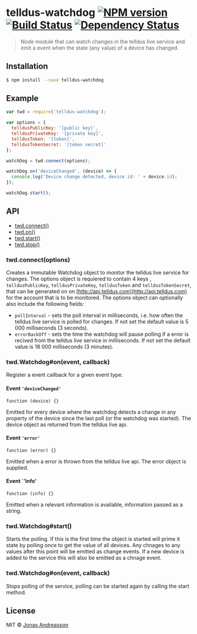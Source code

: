 # telldus-watchdog [![NPM version][npm-image]][npm-url] [![Build Status][travis-image]][travis-url] [![Dependency Status][daviddm-image]][daviddm-url]
> Node module that can watch changes in the telldus live service and emit a event when the state (any value) of a device has changed.

## Installation

```sh
$ npm install --save telldus-watchdog
```
## Example
```js
var twd = require('telldus-watchdog');

var options = {
  telldusPublicKey: '[public key]',
  telldusPrivateKey: '[private key]',
  telldusToken: '[token]',
  telldusTokenSecret: '[token secret]'
};

watchDog = twd.connect(options);

watchDog.on('deviceChanged', (device) => {
  console.log('Device change detected, device id: ' + device.id);
});

watchDog.start();
```
## API
* [twd.connect()](#connect)
* [twd.on()](#on)
* [twd.start()](#start)
* [twd.stop()](#stop)

### <a name="connect"></a>twd.connect(options)
Creates a immutable Watchdog object to monitor the telldus live service for changes.
The options object is requiered to contain 4 keys , `telldusPublicKey`, `telldusPrivateKey`, `telldusToken` and `telldusTokenSecret`, that can be generated on on [http://api.telldus.com](http://api.telldus.com) for the account that is to be monitored. The options object can optionally also include the following fields:
* `pollInterval` - sets the poll interval in milliseconds, i.e. how often the telldus live service is polled for changes. If not set the default value is 5 000 milliseconds (3 seconds).
* `errorBackOff` - sets the time the watchdog will pause polling if a error is recived from the telldus live service in milliseconds. If not set the default value is 18 000 milliseconds (3 minutes).

### <a name="on"></a>twd.Watchdog#on(event, callback)
Register a event callback for a given event type.
#### Event `'deviceChanged'`
`function (device) {}`

Emitted for every device where the watchdog detects a change in any property of the device since the last poll (or the watchdog was started). The device object as returned from the telldus live api. 
#### Event `'error'`
`function (error) {}`

Emitted when a error is thrown from the telldus live api. The error object is supplied.
#### Event `'info'
`function (info) {}`

Emitted when a relevant information is available, information passed as a string.     
### <a name="start"></a>twd.Watchdog#start()
Starts the polling. If this is the first time the object is started will prime it state by polling once to get the value of all devices. Any chnages to any values after this point will be emitted as change events. If a new device is added to the service this will also be emitted as a chnage event.
### <a name="stop"></a>twd.Watchdog#on(event, callback)  
Stops polling of the service, polling can be started again by calling the start method.
## License

MIT © [Jonas Andreasson](https://twitter.com/Crusaider)

[npm-image]: https://badge.fury.io/js/telldus-watchdog.svg
[npm-url]: https://npmjs.org/package/telldus-watchdog
[travis-image]: https://travis-ci.org/crusaider/telldus-watchdog.svg?branch=master
[travis-url]: https://travis-ci.org/crusaider/telldus-watchdog
[daviddm-image]: https://david-dm.org/crusaider/telldus-watchdog.svg?theme=shields.io
[daviddm-url]: https://david-dm.org/crusaider/telldus-watchdog
